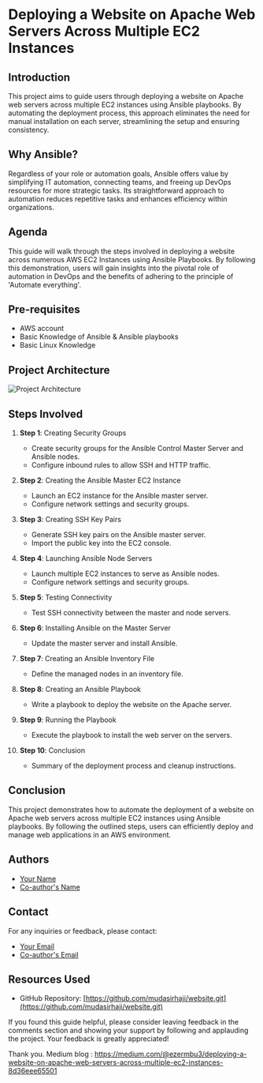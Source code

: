 # Deploying a Website on Apache Web Servers Across Multiple EC2 Instances



## Introduction
This project aims to guide users through deploying a website on Apache web servers across multiple EC2 instances using Ansible playbooks. By automating the deployment process, this approach eliminates the need for manual installation on each server, streamlining the setup and ensuring consistency.

## Why Ansible?
Regardless of your role or automation goals, Ansible offers value by simplifying IT automation, connecting teams, and freeing up DevOps resources for more strategic tasks. Its straightforward approach to automation reduces repetitive tasks and enhances efficiency within organizations.

## Agenda
This guide will walk through the steps involved in deploying a website across numerous AWS EC2 Instances using Ansible Playbooks. By following this demonstration, users will gain insights into the pivotal role of automation in DevOps and the benefits of adhering to the principle of 'Automate everything'.

## Pre-requisites
- AWS account
- Basic Knowledge of Ansible & Ansible playbooks
- Basic Linux Knowledge

## Project Architecture
![Project Architecture](architecture.png)

## Steps Involved
1. **Step 1**: Creating Security Groups
   - Create security groups for the Ansible Control Master Server and Ansible nodes.
   - Configure inbound rules to allow SSH and HTTP traffic.

2. **Step 2**: Creating the Ansible Master EC2 Instance
   - Launch an EC2 instance for the Ansible master server.
   - Configure network settings and security groups.

3. **Step 3**: Creating SSH Key Pairs
   - Generate SSH key pairs on the Ansible master server.
   - Import the public key into the EC2 console.

4. **Step 4**: Launching Ansible Node Servers
   - Launch multiple EC2 instances to serve as Ansible nodes.
   - Configure network settings and security groups.

5. **Step 5**: Testing Connectivity
   - Test SSH connectivity between the master and node servers.

6. **Step 6**: Installing Ansible on the Master Server
   - Update the master server and install Ansible.

7. **Step 7**: Creating an Ansible Inventory File
   - Define the managed nodes in an inventory file.

8. **Step 8**: Creating an Ansible Playbook
   - Write a playbook to deploy the website on the Apache server.

9. **Step 9**: Running the Playbook
   - Execute the playbook to install the web server on the servers.

10. **Step 10**: Conclusion
    - Summary of the deployment process and cleanup instructions.

## Conclusion
This project demonstrates how to automate the deployment of a website on Apache web servers across multiple EC2 instances using Ansible playbooks. By following the outlined steps, users can efficiently deploy and manage web applications in an AWS environment.

## Authors
- [Your Name](https://github.com/yourusername)
- [Co-author's Name](https://github.com/coauthorusername)

## Contact
For any inquiries or feedback, please contact:
- [Your Email](mailto:youremail@example.com)
- [Co-author's Email](mailto:coauthoremail@example.com)

## Resources Used
- GitHub Repository: [https://github.com/mudasirhaji/website.git](https://github.com/mudasirhaji/website.git)

If you found this guide helpful, please consider leaving feedback in the comments section and showing your support by following and applauding the project. Your feedback is greatly appreciated!

Thank you.
Medium blog : https://medium.com/@ezermbu3/deploying-a-website-on-apache-web-servers-across-multiple-ec2-instances-8d36eee65501
